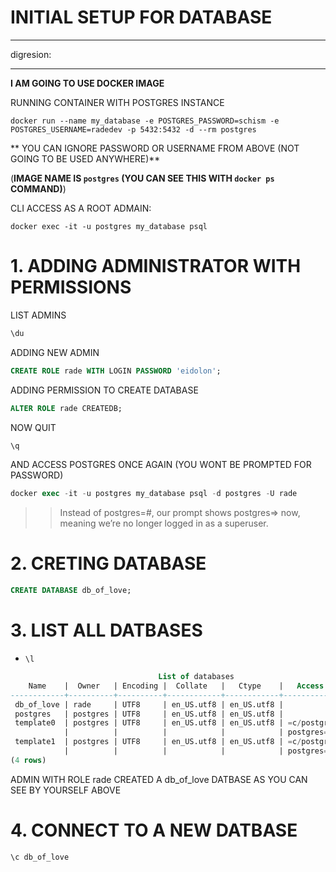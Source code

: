 # INITIAL SETUP FOR DATABASE

***

digresion:


***

**I AM GOING TO USE DOCKER IMAGE**

RUNNING CONTAINER WITH POSTGRES INSTANCE

```
docker run --name my_database -e POSTGRES_PASSWORD=schism -e POSTGRES_USERNAME=radedev -p 5432:5432 -d --rm postgres
```

**  YOU CAN IGNORE PASSWORD OR USERNAME FROM ABOVE (NOT GOING TO BE USED ANYWHERE)**

(**IMAGE NAME IS `postgres` (YOU CAN SEE THIS WITH `docker ps` COMMAND)**)

CLI ACCESS AS A ROOT ADMAIN:

```
docker exec -it -u postgres my_database psql
```

# 1. ADDING ADMINISTRATOR WITH PERMISSIONS

LIST ADMINS

```sql
\du
```

ADDING NEW ADMIN

```sql
CREATE ROLE rade WITH LOGIN PASSWORD 'eidolon';
```

ADDING PERMISSION TO CREATE DATABASE

```sql
ALTER ROLE rade CREATEDB;
```

NOW QUIT

```sql
\q
```

AND ACCESS POSTGRES ONCE AGAIN (YOU WONT BE PROMPTED FOR PASSWORD)

```sql
docker exec -it -u postgres my_database psql -d postgres -U rade
```

>> Instead of postgres=#, our prompt shows postgres=> now, meaning we’re no longer logged in as a superuser.

# 2. CRETING DATABASE

```sql
CREATE DATABASE db_of_love; 
```

# 3. LIST ALL DATBASES

- `\l`

```SQL
                                 List of databases
    Name    |  Owner   | Encoding |  Collate   |   Ctype    |   Access privileges   
------------+----------+----------+------------+------------+-----------------------
 db_of_love | rade     | UTF8     | en_US.utf8 | en_US.utf8 | 
 postgres   | postgres | UTF8     | en_US.utf8 | en_US.utf8 | 
 template0  | postgres | UTF8     | en_US.utf8 | en_US.utf8 | =c/postgres          +
            |          |          |            |            | postgres=CTc/postgres
 template1  | postgres | UTF8     | en_US.utf8 | en_US.utf8 | =c/postgres          +
            |          |          |            |            | postgres=CTc/postgres
(4 rows)

```

ADMIN WITH ROLE rade CREATED A db_of_love DATBASE AS YOU CAN SEE BY YOURSELF ABOVE

# 4. CONNECT TO A NEW DATBASE

```sql
\c db_of_love
```
